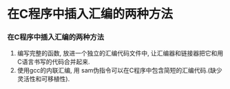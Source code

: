 # 在C程序中插入汇编的两种方法

### 在C程序中插入汇编的两种方法

1. 编写完整的函数, 放进一个独立的汇编代码文件中, 让汇编器和链接器把它和用C语言书写的代码合并起来.
2. 使用gcc的内联汇编, 用 sam伪指令可以在C程序中包含简短的汇编代码.\(缺少灵活性和可移植性\).



